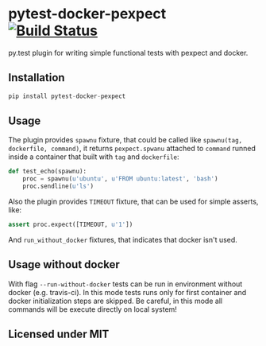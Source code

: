 # pytest-docker-pexpect [![Build Status](https://travis-ci.org/nvbn/pytest-docker-pexpect.svg?branch=master)](https://travis-ci.org/nvbn/pytest-docker-pexpect)

py.test plugin for writing simple functional tests with pexpect and docker.

## Installation

```python
pip install pytest-docker-pexpect
```

## Usage

The plugin provides `spawnu` fixture, that could be called like
`spawnu(tag, dockerfile, command)`, it returns `pexpect.spwanu` attached to `command`
runned inside a container that built with `tag` and `dockerfile`:

```python
def test_echo(spawnu):
    proc = spawnu(u'ubuntu', u'FROM ubuntu:latest', 'bash')
    proc.sendline(u'ls')
```

Also the plugin provides `TIMEOUT` fixture, that can be used for simple asserts, like:

```python
assert proc.expect([TIMEOUT, u'1'])
```

And `run_without_docker` fixtures, that indicates that docker isn't used.

## Usage without docker

With flag `--run-without-docker` tests can be run in environment without docker (e.g. travis-ci).
In this mode tests runs only for first container and docker initialization steps are skipped.
Be careful, in this mode all commands will be execute directly on local system!

## Licensed under MIT
